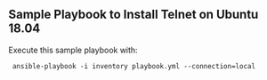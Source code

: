 ## Sample Playbook to Install Telnet on Ubuntu 18.04

Execute this sample playbook with:

```command
 ansible-playbook -i inventory playbook.yml --connection=local
 ```
